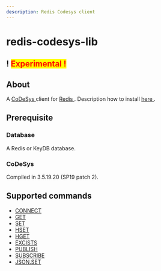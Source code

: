 ```yaml
---
description: Redis Codesys client
---
```


# redis-codesys-lib

## ! <mark style="color:red;">Experimental !</mark>

## About

A [CoDeSys ](https://www.codesys.com/) client for [Redis ](https://redis.io/).
Description how to install [here ](https://help.codesys.com/webapp/_cds_adding_libraries_to_repository;product=codesys;version=3.5.17.0 ).

## Prerequisite

### Database

A Redis or KeyDB database.

### CoDeSys 

Compiled in 3.5.19.20 (SP19 patch 2).

## Supported commands

* [CONNECT](readme/connect.md)
* [GET](readme/get.md)
* [SET](readme/set.md)
* [HSET](readme/hset.md)
* [HGET](readme/hget.md)
* [EXCISTS](readme/excists.md)
* [PUBLISH](readme/publish.md)
* [SUBSCRIBE](readme/subscribe.md)
* [JSON.SET](readme/json.set.md)

